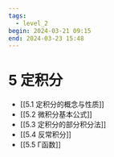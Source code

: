 ```yaml
---
tags:
  - level_2
begin: 2024-03-21 09:15
end: 2024-03-23 15:48 
---
```


# 5 定积分

- [[5.1 定积分的概念与性质]]
- [[5.2 微积分基本公式]]
- [[5.3 定积分的部分积分法]]
- [[5.4 反常积分]]
- [[5.5 Γ函数]]
